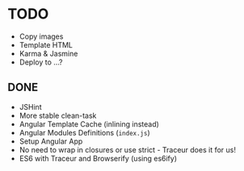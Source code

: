 
# TODO
- Copy images
- Template HTML
- Karma \& Jasmine
- Deploy to ...?

## DONE
- JSHint
- More stable clean-task
- Angular Template Cache (inlining instead)
- Angular Modules Definitions (`index.js`)
- Setup Angular App
- No need to wrap in closures or use strict - Traceur does it for us!
- ES6 with Traceur and Browserify (using es6ify)
